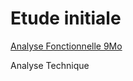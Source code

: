 # Etude initiale

[Analyse Fonctionnelle 9Mo](https://github.com/poleumdev/moodle-block_tableau_bord/files/4750507/AnalyseFonctionnelle.zip)  

Analyse Technique   
